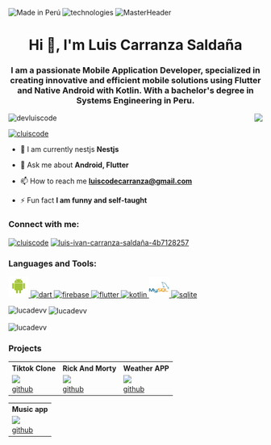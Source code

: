 ![Made in Perú](https://img.shields.io/badge/Hecho%20en-Perú-red.svg)
![technologies](https://img.shields.io/badge/Tecnología-Flutter%20|%20Kotlin-blue.svg)
![MasterHeader](https://assets-global.website-files.com/6344c9cef89d6f2270a38908/6584ce50b417f2b4cfae947a_Mobile%20App%20Developer%20Stats%2C%20Trends%2C%20and%20Forecasts%20for%202024.webp)
<h1 align="center">Hi 👋, I'm Luis Carranza Saldaña</h1>
<h3 align="center">I am a passionate Mobile Application Developer, specialized in creating innovative and efficient mobile solutions using Flutter and Native Android with Kotlin. With a bachelor's degree in Systems Engineering in Peru.</h3>
<img align = "right" atl = "codgin" with="400" src = "https://media1.giphy.com/media/v1.Y2lkPTc5MGI3NjExN21zOXBvdG1rMjV0Zm1hZzJpYjg3NGlycGg3ODQzYXh6OHV6MGdyaSZlcD12MV9pbnRlcm5hbF9naWZfYnlfaWQmY3Q9Zw/wLNuW1tCKRiPmDV5Y4/giphy.gif">

<p align="left"> <img src="https://komarev.com/ghpvc/?username=devluiscode&label=Profile%20views&color=0e75b6&style=flat" alt="devluiscode" /> </p>

<p align="left"> <a href="https://twitter.com/cluiscode" target="blank"><img src="https://img.shields.io/twitter/follow/cluiscode?logo=twitter&style=for-the-badge" alt="cluiscode" /></a> </p>



- 🌱 I am currently nestjs **Nestjs**

- 💬 Ask me about **Android, Flutter**

- 📫 How to reach me **luiscodecarranza@gmail.com**

- ⚡ Fun fact **I am funny and self-taught**

<h3 align="left">Connect with me:</h3>
<p align="left">
<a href="https://twitter.com/cluiscode" target="blank"><img align="center" src="https://raw.githubusercontent.com/rahuldkjain/github-profile-readme-generator/master/src/images/icons/Social/twitter.svg" alt="cluiscode" height="30" width="40" /></a>
<a href="https://linkedin.com/in/luis-ivan-carranza-saldaña-4b7128257" target="blank"><img align="center" src="https://raw.githubusercontent.com/rahuldkjain/github-profile-readme-generator/master/src/images/icons/Social/linked-in-alt.svg" alt="luis-ivan-carranza-saldaña-4b7128257" height="30" width="40" /></a>
</p>

<h3 align="left">Languages and Tools:</h3>
<p align="left"> <a href="https://developer.android.com" target="_blank" rel="noreferrer"> <img src="https://raw.githubusercontent.com/devicons/devicon/master/icons/android/android-original-wordmark.svg" alt="android" width="40" height="40"/> </a> <a href="https://dart.dev" target="_blank" rel="noreferrer"> <img src="https://www.vectorlogo.zone/logos/dartlang/dartlang-icon.svg" alt="dart" width="40" height="40"/> </a> <a href="https://firebase.google.com/" target="_blank" rel="noreferrer"> <img src="https://www.vectorlogo.zone/logos/firebase/firebase-icon.svg" alt="firebase" width="40" height="40"/> </a> <a href="https://flutter.dev" target="_blank" rel="noreferrer"> <img src="https://www.vectorlogo.zone/logos/flutterio/flutterio-icon.svg" alt="flutter" width="40" height="40"/> </a> <a href="https://kotlinlang.org" target="_blank" rel="noreferrer"> <img src="https://www.vectorlogo.zone/logos/kotlinlang/kotlinlang-icon.svg" alt="kotlin" width="40" height="40"/> </a> <a href="https://www.mysql.com/" target="_blank" rel="noreferrer"> <img src="https://raw.githubusercontent.com/devicons/devicon/master/icons/mysql/mysql-original-wordmark.svg" alt="mysql" width="40" height="40"/> </a> <a href="https://www.sqlite.org/" target="_blank" rel="noreferrer"> <img src="https://www.vectorlogo.zone/logos/sqlite/sqlite-icon.svg" alt="sqlite" width="40" height="40"/> </a> </p>

<p><img align="left" src="https://github-readme-stats.vercel.app/api/top-langs?username=lucadevv&show_icons=true&locale=en&layout=compact" alt="lucadevv" /></p>

<p>&nbsp;<img align="center" src="https://github-readme-stats.vercel.app/api?username=lucadevv&show_icons=true&locale=en" alt="lucadevv" /></p>

<p><img align="center" src="https://github-readme-streak-stats.herokuapp.com/?user=lucadevv&" alt="lucadevv" /></p>

<h3 align="left">Projects</h3>
<table>
  <tr>
    <th>Tiktok Clone</th>
    <th>Rick And Morty</th>
    <th>Weather APP</th>
  </tr>
  <tr>
    <td><img src="https://zphhqkbfmmilwzqcmdgu.supabase.co/storage/v1/object/public/profile/tiktokclone.webp" width="400"><br><a href="https://github.com/DevLuiscode/tiktokclone.git">github</a></td>
    <td><img src="https://zphhqkbfmmilwzqcmdgu.supabase.co/storage/v1/object/public/profile/rickandomorty.webp" width="400"><br><a href="https://github.com/DevLuiscode/richandmorty_app.git">github</a></td>
    <td><img src="https://zphhqkbfmmilwzqcmdgu.supabase.co/storage/v1/object/public/profile/weatherapp.webp" width="400"><br><a href="https://github.com/DevLuiscode/weather_app.git">github</a></td>
  </tr>
</table>
<table>
  <tr>
    <th>Music app</th>
  </tr>
  <tr>
    <td><img src="https://zphhqkbfmmilwzqcmdgu.supabase.co/storage/v1/object/public/profile/musicapp_banner.webp" width="400"><br><a href="https://github.com/lucadevv/music_app">github</a></td>
  </tr>
</table>

